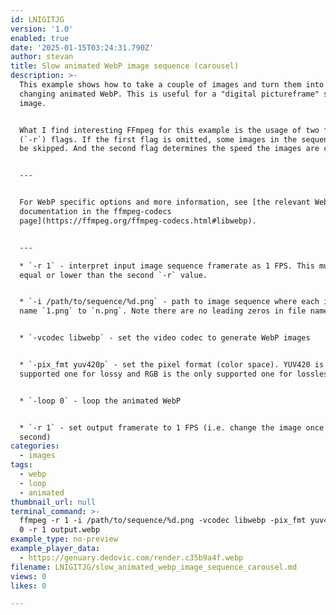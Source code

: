 ```yaml
---
id: LNIGITJG
version: '1.0'
enabled: true
date: '2025-01-15T03:24:31.790Z'
author: stevan
title: Slow animated WebP image sequence (carousel)
description: >-
  This example shows how to take a couple of images and turn them into a slowly
  changing animated WebP. This is useful for a "digital pictureframe" style
  image.


  What I find interesting FFmpeg for this example is the usage of two framrate
  (`-r`) flags. If the first flag is omitted, some images in the sequence will
  be skipped. And the second flag determines the speed the images are cycled.


  ---


  For WebP specific options and more information, see [the relevant WebP
  documentation in the ffmpeg-codecs
  page](https://ffmpeg.org/ffmpeg-codecs.html#libwebp).


  ---

  * `-r 1` - interpret input image sequence framerate as 1 FPS. This must be
  equal or lower than the second `-r` value.


  * `-i /path/to/sequence/%d.png` - path to image sequence where each image is
  name `1.png` to `n.png`. Note there are no leading zeros in file names.


  * `-vcodec libwebp` - set the video codec to generate WebP images


  * `-pix_fmt yuv420p` - set the pixel format (color space). YUV420 is the only
  supported one for lossy and RGB is the only supported one for lossless.


  * `-loop 0` - loop the animated WebP


  * `-r 1` - set output framerate to 1 FPS (i.e. change the image once per
  second)
categories:
  - images
tags:
  - webp
  - loop
  - animated
thumbnail_url: null
terminal_command: >-
  ffmpeg -r 1 -i /path/to/sequence/%d.png -vcodec libwebp -pix_fmt yuv420p -loop
  0 -r 1 output.webp
example_type: no-preview
example_player_data:
  - https://genuary.dedovic.com/render.c35b9a4f.webp
filename: LNIGITJG/slow_animated_webp_image_sequence_carousel.md
views: 0
likes: 0

---
```

